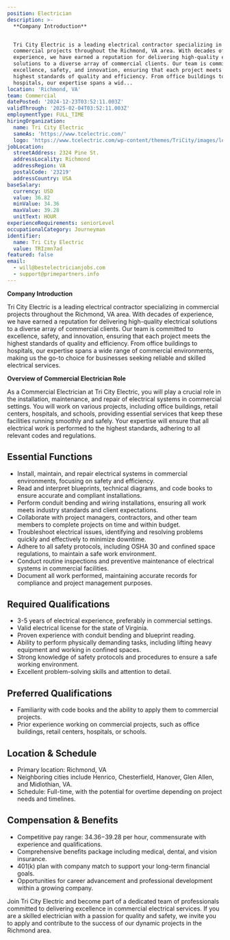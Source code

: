 ```yaml
---
position: Electrician
description: >-
  **Company Introduction**


  Tri City Electric is a leading electrical contractor specializing in
  commercial projects throughout the Richmond, VA area. With decades of
  experience, we have earned a reputation for delivering high-quality electrical
  solutions to a diverse array of commercial clients. Our team is committed to
  excellence, safety, and innovation, ensuring that each project meets the
  highest standards of quality and efficiency. From office buildings to
  hospitals, our expertise spans a wid...
location: 'Richmond, VA'
team: Commercial
datePosted: '2024-12-23T03:52:11.003Z'
validThrough: '2025-02-04T03:52:11.003Z'
employmentType: FULL_TIME
hiringOrganization:
  name: Tri City Electric
  sameAs: 'https://www.tcelectric.com/'
  logo: 'https://www.tcelectric.com/wp-content/themes/TriCity/images/logo.png'
jobLocation:
  streetAddress: 2324 Pine St.
  addressLocality: Richmond
  addressRegion: VA
  postalCode: '23219'
  addressCountry: USA
baseSalary:
  currency: USD
  value: 36.82
  minValue: 34.36
  maxValue: 39.28
  unitText: HOUR
experienceRequirements: seniorLevel
occupationalCategory: Journeyman
identifier:
  name: Tri City Electric
  value: TRIzmn7ad
featured: false
email:
  - will@bestelectricianjobs.com
  - support@primepartners.info
---
```




**Company Introduction**

Tri City Electric is a leading electrical contractor specializing in commercial projects throughout the Richmond, VA area. With decades of experience, we have earned a reputation for delivering high-quality electrical solutions to a diverse array of commercial clients. Our team is committed to excellence, safety, and innovation, ensuring that each project meets the highest standards of quality and efficiency. From office buildings to hospitals, our expertise spans a wide range of commercial environments, making us the go-to choice for businesses seeking reliable and skilled electrical services.

**Overview of Commercial Electrician Role**

As a Commercial Electrician at Tri City Electric, you will play a crucial role in the installation, maintenance, and repair of electrical systems in commercial settings. You will work on various projects, including office buildings, retail centers, hospitals, and schools, providing essential services that keep these facilities running smoothly and safely. Your expertise will ensure that all electrical work is performed to the highest standards, adhering to all relevant codes and regulations.

## Essential Functions

- Install, maintain, and repair electrical systems in commercial environments, focusing on safety and efficiency.
- Read and interpret blueprints, technical diagrams, and code books to ensure accurate and compliant installations.
- Perform conduit bending and wiring installations, ensuring all work meets industry standards and client expectations.
- Collaborate with project managers, contractors, and other team members to complete projects on time and within budget.
- Troubleshoot electrical issues, identifying and resolving problems quickly and effectively to minimize downtime.
- Adhere to all safety protocols, including OSHA 30 and confined space regulations, to maintain a safe work environment.
- Conduct routine inspections and preventive maintenance of electrical systems in commercial facilities.
- Document all work performed, maintaining accurate records for compliance and project management purposes.

## Required Qualifications

- 3-5 years of electrical experience, preferably in commercial settings.
- Valid electrical license for the state of Virginia.
- Proven experience with conduit bending and blueprint reading.
- Ability to perform physically demanding tasks, including lifting heavy equipment and working in confined spaces.
- Strong knowledge of safety protocols and procedures to ensure a safe working environment.
- Excellent problem-solving skills and attention to detail.

## Preferred Qualifications

- Familiarity with code books and the ability to apply them to commercial projects.
- Prior experience working on commercial projects, such as office buildings, retail centers, hospitals, or schools.

## Location & Schedule

- Primary location: Richmond, VA
- Neighboring cities include Henrico, Chesterfield, Hanover, Glen Allen, and Midlothian, VA.
- Schedule: Full-time, with the potential for overtime depending on project needs and timelines.

## Compensation & Benefits

- Competitive pay range: $34.36-$39.28 per hour, commensurate with experience and qualifications.
- Comprehensive benefits package including medical, dental, and vision insurance.
- 401(k) plan with company match to support your long-term financial goals.
- Opportunities for career advancement and professional development within a growing company.

Join Tri City Electric and become part of a dedicated team of professionals committed to delivering excellence in commercial electrical services. If you are a skilled electrician with a passion for quality and safety, we invite you to apply and contribute to the success of our dynamic projects in the Richmond area.
